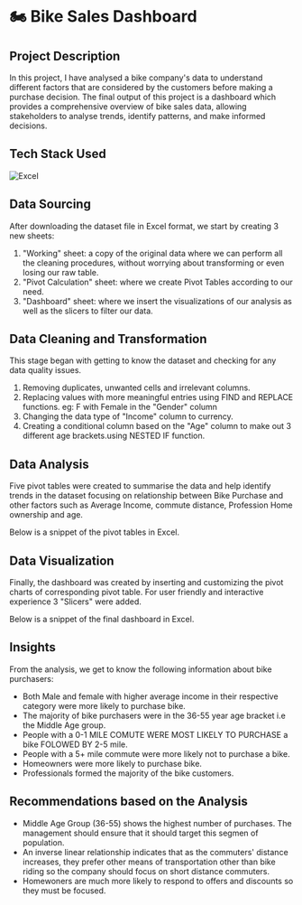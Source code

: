 # 🏍️ Bike Sales Dashboard

## Project Description
In this project, I have analysed a bike company's data to understand different factors that are considered by the customers before making a purchase decision. The final output of this project is a dashboard which provides a comprehensive overview of bike sales data, allowing stakeholders to analyse trends, identify patterns, and make informed decisions.

## Tech Stack Used 
![Excel](https://img.icons8.com/color/256/microsoft-excel-2019.png)

## Data Sourcing
After downloading  the dataset file in Excel format, we start by creating 3 new sheets:
1.	"Working" sheet: a copy of the original data where we can perform all the cleaning procedures, without worrying about transforming or even losing our raw table.
2.	"Pivot Calculation" sheet: where we create Pivot Tables according to our need.
3.	"Dashboard" sheet: where we insert the visualizations of our analysis as well as the slicers to filter our data.

## Data Cleaning and Transformation
This stage began with getting to know the dataset and checking for any data quality issues.
1.	Removing duplicates, unwanted cells and irrelevant columns.
2.	Replacing values with more meaningful entries  using FIND and REPLACE functions.
eg: F with Female in the "Gender" column
3.	Changing the data type of "Income" column to currency.
4.	Creating a conditional column based on the "Age" column to make out 3 different age brackets.using NESTED IF function.

## Data Analysis
Five pivot tables were created to summarise the data and help identify trends in the dataset focusing on relationship between Bike Purchase and other factors such as Average Income, commute distance, Profession Home ownership and age.

Below is a snippet of the pivot tables in Excel.


## Data Visualization
Finally, the dashboard was created by inserting and  customizing the pivot charts of corresponding  pivot table.
For user friendly and interactive experience  3 "Slicers" were added.

Below is a snippet of the final dashboard in Excel.



## Insights
From the analysis, we get to know the following information about bike purchasers:
- Both Male and female with higher average income in their respective category were more likely to purchase bike.
- The majority of bike purchasers were in the 36-55 year age bracket i.e the Middle Age group.
- People with a 0-1 MILE COMUTE WERE MOST LIKELY TO PURCHASE a bike FOLOWED BY  2-5 mile. 
- People with a 5+ mile commute were more likely not to purchase a bike.
- Homeowners were more likely to purchase bike.
- Professionals formed  the majority of the bike customers.

## Recommendations based on the Analysis
- Middle Age Group (36-55) shows the highest number of purchases. The management should ensure that it should target this segmen of population.
- An inverse linear relationship indicates that as the commuters' distance increases, they prefer other means of transportation other than bike riding so the company should focus on short distance commuters.
- Homewoners are much more likely to respond to offers and discounts so they must be focused.
